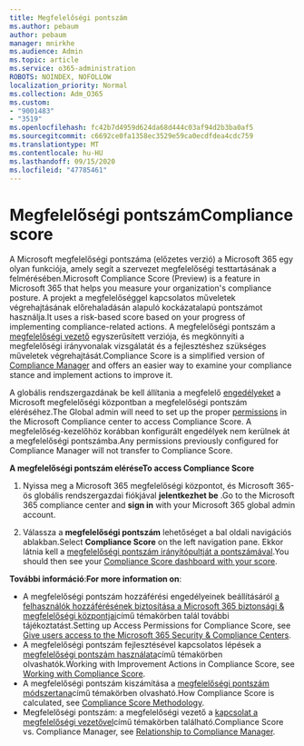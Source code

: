 ```yaml
---
title: Megfelelőségi pontszám
ms.author: pebaum
author: pebaum
manager: mnirkhe
ms.audience: Admin
ms.topic: article
ms.service: o365-administration
ROBOTS: NOINDEX, NOFOLLOW
localization_priority: Normal
ms.collection: Adm_O365
ms.custom:
- "9001483"
- "3519"
ms.openlocfilehash: fc42b7d4959d624da68d444c03af94d2b3ba0af5
ms.sourcegitcommit: c6692ce0fa1358ec3529e59ca0ecdfdea4cdc759
ms.translationtype: MT
ms.contentlocale: hu-HU
ms.lasthandoff: 09/15/2020
ms.locfileid: "47785461"
---
```

# <a name="compliance-score"></a><span data-ttu-id="4e63d-102">Megfelelőségi pontszám</span><span class="sxs-lookup"><span data-stu-id="4e63d-102">Compliance score</span></span>

<span data-ttu-id="4e63d-103">A Microsoft megfelelőségi pontszáma (előzetes verzió) a Microsoft 365 egy olyan funkciója, amely segít a szervezet megfelelőségi testtartásának a felmérésében.</span><span class="sxs-lookup"><span data-stu-id="4e63d-103">Microsoft Compliance Score (Preview) is a feature in Microsoft 365 that helps you measure your organization's compliance posture.</span></span> <span data-ttu-id="4e63d-104">A projekt a megfelelőséggel kapcsolatos műveletek végrehajtásának előrehaladásán alapuló kockázatalapú pontszámot használja.</span><span class="sxs-lookup"><span data-stu-id="4e63d-104">It uses a risk-based score based on your progress of implementing compliance-related actions.</span></span>   <span data-ttu-id="4e63d-105">A megfelelőségi pontszám a [megfelelőségi vezető](https://docs.microsoft.com/microsoft-365/compliance/compliance-manager-overview) egyszerűsített verziója, és megkönnyíti a megfelelőségi irányvonalak vizsgálatát és a fejlesztéshez szükséges műveletek végrehajtását.</span><span class="sxs-lookup"><span data-stu-id="4e63d-105">Compliance Score is a simplified version of [Compliance Manager](https://docs.microsoft.com/microsoft-365/compliance/compliance-manager-overview) and offers an easier way to examine your compliance stance and implement actions to improve it.</span></span> 

<span data-ttu-id="4e63d-106">A globális rendszergazdának be kell állítania a megfelelő [engedélyeket](https://docs.microsoft.com/microsoft-365/security/office-365-security/permissions-in-the-security-and-compliance-center) a Microsoft megfelelőségi központban a megfelelőségi pontszám eléréséhez.</span><span class="sxs-lookup"><span data-stu-id="4e63d-106">The Global admin will need to set up the proper [permissions](https://docs.microsoft.com/microsoft-365/security/office-365-security/permissions-in-the-security-and-compliance-center) in the Microsoft Compliance center to access Compliance Score.</span></span>  <span data-ttu-id="4e63d-107">A megfelelőség-kezelőhöz korábban konfigurált engedélyek nem kerülnek át a megfelelőségi pontszámba.</span><span class="sxs-lookup"><span data-stu-id="4e63d-107">Any permissions previously configured for Compliance Manager will not transfer to Compliance Score.</span></span>

<span data-ttu-id="4e63d-108">**A megfelelőségi pontszám elérése**</span><span class="sxs-lookup"><span data-stu-id="4e63d-108">**To access Compliance Score**</span></span>

1. <span data-ttu-id="4e63d-109">Nyissa meg a Microsoft 365 megfelelőségi központot, és Microsoft 365-ös globális rendszergazdai fiókjával **jelentkezhet be** .</span><span class="sxs-lookup"><span data-stu-id="4e63d-109">Go to the Microsoft 365 compliance center and **sign in** with your Microsoft 365 global admin account.</span></span>

2. <span data-ttu-id="4e63d-110">Válassza a **megfelelőségi pontszám** lehetőséget a bal oldali navigációs ablakban.</span><span class="sxs-lookup"><span data-stu-id="4e63d-110">Select **Compliance Score** on the left navigation pane.</span></span> <span data-ttu-id="4e63d-111">Ekkor látnia kell a [megfelelőségi pontszám irányítópultját a pontszámával](https://docs.microsoft.com/microsoft-365/compliance/compliance-score-setup#understand-the-compliance-score-dashboard).</span><span class="sxs-lookup"><span data-stu-id="4e63d-111">You should then see your [Compliance Score dashboard with your score](https://docs.microsoft.com/microsoft-365/compliance/compliance-score-setup#understand-the-compliance-score-dashboard).</span></span>
 

<span data-ttu-id="4e63d-112">**További információ**:</span><span class="sxs-lookup"><span data-stu-id="4e63d-112">**For more information on**:</span></span>

- <span data-ttu-id="4e63d-113">A megfelelőségi pontszám hozzáférési engedélyeinek beállításáról [a felhasználók hozzáférésének biztosítása a Microsoft 365 biztonsági & megfelelőségi központjai](https://docs.microsoft.com/microsoft-365/security/office-365-security/grant-access-to-the-security-and-compliance-center)című témakörben talál további tájékoztatást.</span><span class="sxs-lookup"><span data-stu-id="4e63d-113">Setting up Access Permissions for Compliance Score, see [Give users access to the Microsoft 365 Security & Compliance Centers](https://docs.microsoft.com/microsoft-365/security/office-365-security/grant-access-to-the-security-and-compliance-center).</span></span>
- <span data-ttu-id="4e63d-114">A megfelelőségi pontszám fejlesztésével kapcsolatos lépések a  [megfelelőségi pontszám használata](https://docs.microsoft.com/microsoft-365/compliance/working-with-compliance-score)című témakörben olvashatók.</span><span class="sxs-lookup"><span data-stu-id="4e63d-114">Working with Improvement Actions in Compliance Score, see  [Working with Compliance Score](https://docs.microsoft.com/microsoft-365/compliance/working-with-compliance-score).</span></span>
- <span data-ttu-id="4e63d-115">A megfelelőségi pontszám kiszámítása a [megfelelőségi pontszám módszertana](https://docs.microsoft.com/microsoft-365/compliance/compliance-score-methodology)című témakörben olvasható.</span><span class="sxs-lookup"><span data-stu-id="4e63d-115">How Compliance Score is calculated, see [Compliance Score Methodology](https://docs.microsoft.com/microsoft-365/compliance/compliance-score-methodology).</span></span>
- <span data-ttu-id="4e63d-116">Megfelelőségi pontszám: a megfelelőségi vezető a [kapcsolat a megfelelőségi vezetővel](https://docs.microsoft.com/microsoft-365/compliance/compliance-score#relationship-to-compliance-manager)című témakörben található.</span><span class="sxs-lookup"><span data-stu-id="4e63d-116">Compliance Score vs. Compliance Manager, see [Relationship to Compliance Manager](https://docs.microsoft.com/microsoft-365/compliance/compliance-score#relationship-to-compliance-manager).</span></span>

